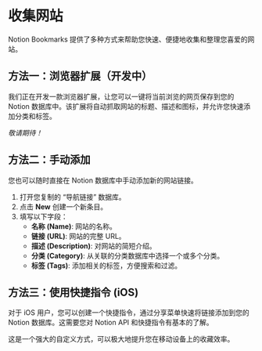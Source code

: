 # 收集网站

Notion Bookmarks 提供了多种方式来帮助您快速、便捷地收集和整理您喜爱的网站。

## 方法一：浏览器扩展（开发中）

我们正在开发一款浏览器扩展，让您可以一键将当前浏览的网页保存到您的 Notion 数据库中。该扩展将自动抓取网站的标题、描述和图标，并允许您快速添加分类和标签。

*敬请期待！*

## 方法二：手动添加

您也可以随时直接在 Notion 数据库中手动添加新的网站链接。

1.  打开您复制的 “导航链接” 数据库。
2.  点击 **New** 创建一个新条目。
3.  填写以下字段：
    -   **名称 (Name)**: 网站的名称。
    -   **链接 (URL)**: 网站的完整 URL。
    -   **描述 (Description)**: 对网站的简短介绍。
    -   **分类 (Category)**: 从关联的分类数据库中选择一个或多个分类。
    -   **标签 (Tags)**: 添加相关的标签，方便搜索和过滤。

## 方法三：使用快捷指令 (iOS)

对于 iOS 用户，您可以创建一个快捷指令，通过分享菜单快速将链接添加到您的 Notion 数据库。这需要您对 Notion API 和快捷指令有基本的了解。

这是一个强大的自定义方式，可以极大地提升您在移动设备上的收藏效率。